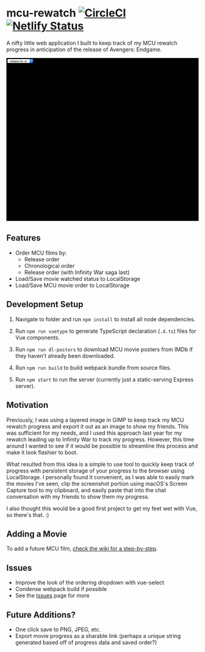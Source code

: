 # mcu-rewatch [![CircleCI](https://circleci.com/gh/Coteh/mcu-rewatch.svg?style=shield)](https://circleci.com/gh/Coteh/mcu-rewatch)[![Netlify Status](https://api.netlify.com/api/v1/badges/31583819-70f1-466e-942d-ce02c04fc7a6/deploy-status)](https://app.netlify.com/sites/mcu-rewatch/deploys)

A nifty little web application I built to keep track of my MCU rewatch progress in anticipation of the release of Avengers: Endgame.

![Preview](Preview.gif "Preview Image")

## Features

- Order MCU films by:
    - Release order
    - Chronological order
    - Release order (with Infinity War saga last)
- Load/Save movie watched status to LocalStorage
- Load/Save MCU movie order to LocalStorage

## Development Setup

1. Navigate to folder and run `npm install` to install all node dependencies.

1. Run `npm run vuetype` to generate TypeScript declaration (`.d.ts`) files for Vue components.

1. Run `npm run dl-posters` to download MCU movie posters from IMDb if they haven't already been downloaded.

1. Run `npm run build` to build webpack bundle from source files.

1. Run `npm start` to run the server (currently just a static-serving Express server).

## Motivation

Previously, I was using a layered image in GIMP to keep track my MCU rewatch progress and export it out as an image to show my friends. This was sufficient for my needs, and I used this approach last year for my rewatch leading up to Infinity War to track my progress. However, this time around I wanted to see if it would be possible to streamline this process and make it look flashier to boot.

What resulted from this idea is a simple to use tool to quickly keep track of progress with persistent storage of your progress to the browser using LocalStorage. I personally found it convenient, as I was able to easily mark the movies I've seen, clip the screenshot portion using macOS's Screen Capture tool to my clipboard, and easily paste that into the chat conversation with my friends to show them my progress.

I also thought this would be a good first project to get my feet wet with Vue, so there's that. :)

## Adding a Movie
To add a future MCU film, [check the wiki for a step-by-step](https://github.com/Coteh/mcu-rewatch/wiki).

## Issues
- Improve the look of the ordering dropdown with vue-select
- Condense webpack build if possible
- See the [Issues](https://github.com/Coteh/mcu-rewatch/issues) page for more

## Future Additions?
- One click save to PNG, JPEG, etc.
- Export movie progress as a sharable link (perhaps a unique string generated based off of progress data and saved order?)
